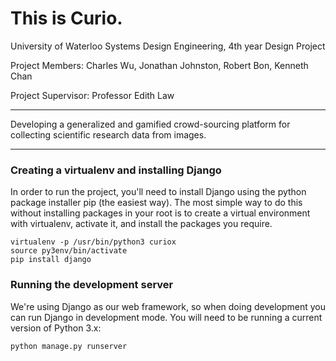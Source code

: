 This is Curio.
=====

University of Waterloo
Systems Design Engineering, 4th year Design Project

Project Members:
Charles Wu, Jonathan Johnston, Robert Bon, Kenneth Chan

Project Supervisor:
Professor Edith Law

---

Developing a generalized and gamified crowd-sourcing platform for collecting scientific research data from images.

---

### Creating a virtualenv and installing Django

In order to run the project, you'll need to install Django using the python package installer pip (the easiest way). The most simple way to do this without installing packages in your root is to create a virtual environment with virtualenv, activate it, and install the packages you require.

```
virtualenv -p /usr/bin/python3 curiox
source py3env/bin/activate
pip install django
```

### Running the development server

We're using Django as our web framework, so when doing development you can run Django in development mode. You will need to be running a current version of Python 3.x:

```
python manage.py runserver
```

